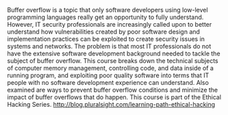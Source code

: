 Buffer overflow is a topic that only software developers using low-level programming languages really get an opportunity to fully understand. However, IT security professionals are increasingly called upon to better understand how vulnerabilities created by poor software design and implementation practices can be exploited to create security issues in systems and networks. The problem is that most IT professionals do not have the extensive software development background needed to tackle the subject of buffer overflow. This course breaks down the technical subjects of computer memory management, controlling code, and data inside of a running program, and exploiting poor quality software into terms that IT people with no software development experience can understand. Also examined are ways to prevent buffer overflow conditions and minimize the impact of buffer overflows that do happen. This course is part of the Ethical Hacking Series. http://blog.pluralsight.com/learning-path-ethical-hacking
